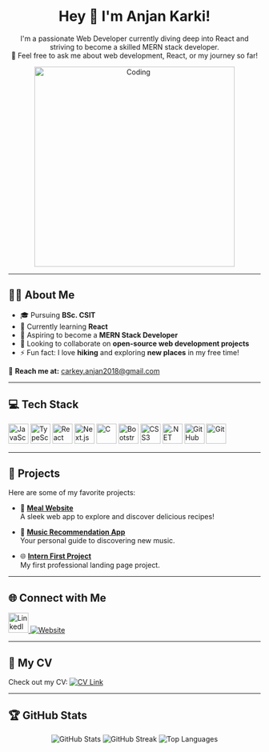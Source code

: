 <h1 align="center">Hey 👋 I'm Anjan Karki!</h1>

<p align="center">
  I'm a passionate Web Developer currently diving deep into React and striving to become a skilled MERN stack developer. <br>
  💬 Feel free to ask me about web development, React, or my journey so far!
</p>

<p align="center">
  <img src="https://user-images.githubusercontent.com/55389276/140866485-8fb1c876-9a8f-4d6a-98dc-08c4981eaf70.gif" alt="Coding" width="400">
</p>

---

<h2>👨‍💻 About Me</h2>

- 🎓 Pursuing **BSc. CSIT**  
- 🌱 Currently learning **React**  
- 🎯 Aspiring to become a **MERN Stack Developer**  
- 👯 Looking to collaborate on **open-source web development projects**  
- ⚡ Fun fact: I love **hiking** and exploring **new places** in my free time!  

📧 **Reach me at:** [carkey.anjan2018@gmail.com](mailto:carkey.anjan2018@gmail.com)  

---

<h2>💻 Tech Stack</h2>

<p align="left">
  <img src="https://cdn.jsdelivr.net/gh/devicons/devicon/icons/javascript/javascript-original.svg" height="40" alt="JavaScript" />
  <img src="https://cdn.jsdelivr.net/gh/devicons/devicon/icons/typescript/typescript-original.svg" height="40" alt="TypeScript" />
  <img src="https://cdn.jsdelivr.net/gh/devicons/devicon/icons/react/react-original.svg" height="40" alt="React" />
  <img src="https://cdn.jsdelivr.net/gh/devicons/devicon/icons/nextjs/nextjs-original.svg" height="40" alt="Next.js" />
  <img src="https://cdn.jsdelivr.net/gh/devicons/devicon/icons/c/c-original.svg" height="40" alt="C" />
  <img src="https://cdn.jsdelivr.net/gh/devicons/devicon/icons/bootstrap/bootstrap-original.svg" height="40" alt="Bootstrap" />
  <img src="https://cdn.jsdelivr.net/gh/devicons/devicon/icons/css3/css3-original.svg" height="40" alt="CSS3" />
  <img src="https://cdn.jsdelivr.net/gh/devicons/devicon/icons/dotnetcore/dotnetcore-original.svg" height="40" alt=".NET Core" />
  <img src="https://cdn.jsdelivr.net/gh/devicons/devicon/icons/github/github-original.svg" height="40" alt="GitHub" />
  <img src="https://cdn.jsdelivr.net/gh/devicons/devicon/icons/git/git-original.svg" height="40" alt="Git" />
</p>

---

<h2>🚀 Projects</h2>

Here are some of my favorite projects:

- 🍴 **[Meal Website](https://meal-website-silk.vercel.app/)**  
  A sleek web app to explore and discover delicious recipes!  

- 🎵 **[Music Recommendation App](https://music-recommendation-app-eight.vercel.app/)**  
  Your personal guide to discovering new music.  

- 🌐 **[Intern First Project](https://first-landing-page-fawn.vercel.app/)**  
  My first professional landing page project.  

---

<h2>🌐 Connect with Me</h2>

<p align="left">
  <a href="https://www.linkedin.com/in/anjan-karki-395791233/" target="_blank">
    <img src="https://cdn.jsdelivr.net/gh/devicons/devicon/icons/linkedin/linkedin-original.svg" height="40" alt="LinkedIn" />
  </a>
  <a href="https://www.anjankarki.com.np/" target="_blank">
    <img src="https://img.shields.io/badge/Website-Visit%20Now-blue" alt="Website" />
  </a>
</p>

---

<h2>📄 My CV</h2>

<p>
  Check out my CV: <a href="https://anjankarkicv.vercel.app/" target="_blank">
    <img src="https://img.shields.io/badge/View%20CV-Click%20Here-blue" alt="CV Link" />
  </a>
</p>

---

<h2>🏆 GitHub Stats</h2>

<p align="center">
  <img src="https://github-readme-stats.vercel.app/api?username=karkianjan&show_icons=true&theme=dark&hide_border=true" alt="GitHub Stats" />
  <img src="https://github-readme-streak-stats.herokuapp.com/?user=karkianjan&theme=dark&hide_border=true" alt="GitHub Streak" />
  <img src="https://github-readme-stats.vercel.app/api/top-langs/?username=karkianjan&layout=compact&theme=dark&hide_border=true" alt="Top Languages" />
</p>

<p align="
